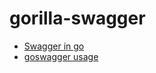# gorilla-swagger

- [Swagger in go](https://medium.com/@supun.muthutantrige/lets-go-everything-you-need-to-know-about-creating-a-restful-api-in-go-part-iv-52666c5221d4)
- [goswagger usage](https://goswagger.io/use/spec.html)